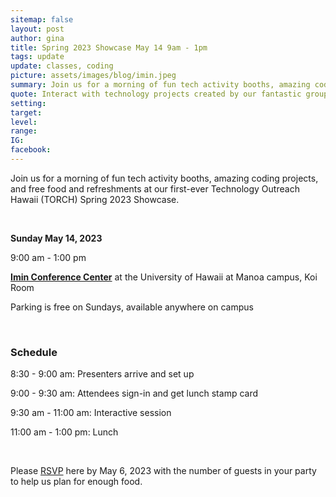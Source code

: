 ```yaml
---
sitemap: false
layout: post
author: gina
title: Spring 2023 Showcase May 14 9am - 1pm
tags: update
update: classes, coding
picture: assets/images/blog/imin.jpeg
summary: Join us for a morning of fun tech activity booths, amazing coding projects, and free food and refreshments at our first-ever Technology Outreach Hawaii (TORCH) Spring 2023 Showcase!
quote: Interact with technology projects created by our fantastic group of 6th - 12th grade students across all TORCH programs.
setting:
target:
level:
range:
IG:
facebook:
---
```

Join us for a morning of fun tech activity booths, amazing coding projects, and free food and refreshments at our first-ever Technology Outreach Hawaii (TORCH) Spring 2023 Showcase.

<br/>

**Sunday May 14, 2023**

9:00 am - 1:00 pm

**[Imin Conference Center](https://www.eastwestcenter.org/campus/conference-center)** at the University of Hawaii at Manoa campus, Koi Room

Parking is free on Sundays, available anywhere on campus

<br/>

### Schedule

8:30 - 9:00 am: Presenters arrive and set up

9:00 - 9:30 am: Attendees sign-in and get lunch stamp card

9:30 am - 11:00 am: Interactive session

11:00 am - 1:00 pm: Lunch

<br/>

Please [RSVP](https://forms.gle/dsKxBs8qrkGQX8GYA) here by May 6, 2023 with the number of guests in your party to help us plan for enough food.
